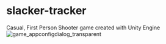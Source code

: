 # slacker-tracker
Casual, First Person Shooter game created with Unity Engine
![game_appconfigdialog_transparent](https://user-images.githubusercontent.com/42902906/52214263-3a804600-285f-11e9-8735-75615aa6a165.png)
